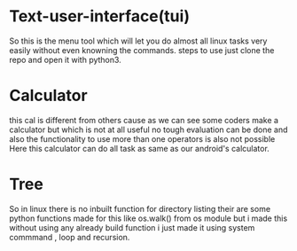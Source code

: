 # Text-user-interface(tui)
So this is the menu tool which will let you do almost all linux tasks very easily without even knowning the commands.
steps to use just clone the repo and open it with python3.


# Calculator 
this cal is different from others cause as we can see some coders make a calculator but which is not at all useful no tough evaluation can be done and also the functionality to use more than one operators is also not possible
Here this calculator can do all task as same as our android's calculator.



# Tree 
So in linux there is no inbuilt function for directory listing their are some python functions made for this like os.walk() from os module but i made this without using any already build function i just made it using system commmand , loop and recursion.

